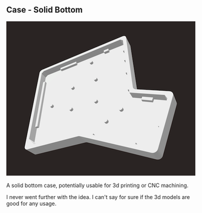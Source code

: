 ## Case - Solid Bottom

![Ergomax bottom case 3d preview](./solid-bottom-preview.png)

A solid bottom case, potentially usable for 3d printing or CNC machining.

I never went further with the idea. I can't say for sure if the 3d models are good for any usage.

